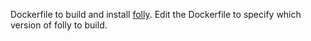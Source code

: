 
Dockerfile to build and install [folly](https://github.com/facebook/folly).
Edit the Dockerfile to specify which version of folly to build.
